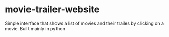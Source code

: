 # movie-trailer-website

Simple interface that shows a list of movies and their trailes by clicking on a movie.
Built mainly in python
